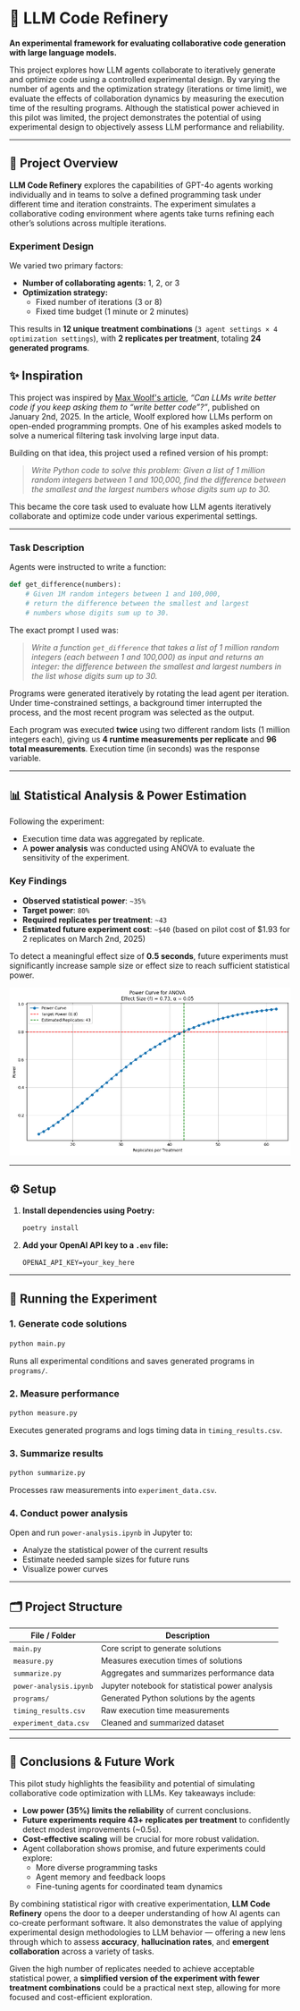 # 🔬 LLM Code Refinery

**An experimental framework for evaluating collaborative code generation with large language models.**

This project explores how LLM agents collaborate to iteratively generate and optimize code using a controlled experimental design. By varying the number of agents and the optimization strategy (iterations or time limit), we evaluate the effects of collaboration dynamics by measuring the execution time of the resulting programs. Although the statistical power achieved in this pilot was limited, the project demonstrates the potential of using experimental design to objectively assess LLM performance and reliability.

---

## 📘 Project Overview

**LLM Code Refinery** explores the capabilities of GPT-4o agents working individually and in teams to solve a defined programming task under different time and iteration constraints. The experiment simulates a collaborative coding environment where agents take turns refining each other’s solutions across multiple iterations.

### Experiment Design

We varied two primary factors:

- **Number of collaborating agents:** 1, 2, or 3
- **Optimization strategy:**
  - Fixed number of iterations (3 or 8)
  - Fixed time budget (1 minute or 2 minutes)

This results in **12 unique treatment combinations** (`3 agent settings × 4 optimization settings`), with **2 replicates per treatment**, totaling **24 generated programs**.

## ✨ Inspiration

This project was inspired by [Max Woolf's article](https://minimaxir.com/2025/01/write-better-code/), *“Can LLMs write better code if you keep asking them to “write better code”?”*, published on January 2nd, 2025. In the article, Woolf explored how LLMs perform on open-ended programming prompts. One of his examples asked models to solve a numerical filtering task involving large input data.

Building on that idea, this project used a refined version of his prompt:

> *Write Python code to solve this problem: Given a list of 1 million random integers between 1 and 100,000, find the difference between the smallest and the largest numbers whose digits sum up to 30.*

This became the core task used to evaluate how LLM agents iteratively collaborate and optimize code under various experimental settings.

---

### Task Description

Agents were instructed to write a function:

```python
def get_difference(numbers):
    # Given 1M random integers between 1 and 100,000,
    # return the difference between the smallest and largest
    # numbers whose digits sum up to 30.
```

The exact prompt I used was:

>*Write a function `get_difference` that takes a list of 1 million random integers (each between 1 and 100,000) as input and returns an integer: the difference between the smallest and largest numbers in the list whose digits sum up to 30.*

Programs were generated iteratively by rotating the lead agent per iteration. Under time-constrained settings, a background timer interrupted the process, and the most recent program was selected as the output.

Each program was executed **twice** using two different random lists (1 million integers each), giving us **4 runtime measurements per replicate** and **96 total measurements**. Execution time (in seconds) was the response variable.

---

## 📊 Statistical Analysis & Power Estimation

Following the experiment:

- Execution time data was aggregated by replicate.
- A **power analysis** was conducted using ANOVA to evaluate the sensitivity of the experiment.

### Key Findings

- **Observed statistical power**: `~35%`
- **Target power**: `80%`
- **Required replicates per treatment**: `~43`
- **Estimated future experiment cost**: `~$40` (based on pilot cost of $1.93 for 2 replicates on March 2nd, 2025)

To detect a meaningful effect size of **0.5 seconds**, future experiments must significantly increase sample size or effect size to reach sufficient statistical power.

![Sample Size Curve](images/sample-size-curve.png)

---

## ⚙️ Setup

1. **Install dependencies using Poetry:**

    ```bash
    poetry install
    ```

2. **Add your OpenAI API key to a `.env` file:**

    ```env
    OPENAI_API_KEY=your_key_here
    ```

---

## 🚀 Running the Experiment

### 1. Generate code solutions

```bash
python main.py
```

Runs all experimental conditions and saves generated programs in `programs/`.

### 2. Measure performance

```bash
python measure.py
```

Executes generated programs and logs timing data in `timing_results.csv`.

### 3. Summarize results

```bash
python summarize.py
```

Processes raw measurements into `experiment_data.csv`.

### 4. Conduct power analysis

Open and run `power-analysis.ipynb` in Jupyter to:

- Analyze the statistical power of the current results
- Estimate needed sample sizes for future runs
- Visualize power curves

---

## 🗂️ Project Structure

| File / Folder            | Description                                   |
|--------------------------|-----------------------------------------------|
| `main.py`                | Core script to generate solutions              |
| `measure.py`             | Measures execution times of solutions          |
| `summarize.py`           | Aggregates and summarizes performance data     |
| `power-analysis.ipynb`   | Jupyter notebook for statistical power analysis |
| `programs/`              | Generated Python solutions by the agents       |
| `timing_results.csv`     | Raw execution time measurements                |
| `experiment_data.csv`    | Cleaned and summarized dataset                 |

---

## 📌 Conclusions & Future Work

This pilot study highlights the feasibility and potential of simulating collaborative code optimization with LLMs. Key takeaways include:

- **Low power (35%) limits the reliability** of current conclusions.
- **Future experiments require 43+ replicates per treatment** to confidently detect modest improvements (~0.5s).
- **Cost-effective scaling** will be crucial for more robust validation.
- Agent collaboration shows promise, and future experiments could explore:
  - More diverse programming tasks
  - Agent memory and feedback loops
  - Fine-tuning agents for coordinated team dynamics

By combining statistical rigor with creative experimentation, **LLM Code Refinery** opens the door to a deeper understanding of how AI agents can co-create performant software. It also demonstrates the value of applying experimental design methodologies to LLM behavior — offering a new lens through which to assess **accuracy**, **hallucination rates**, and **emergent collaboration** across a variety of tasks.

Given the high number of replicates needed to achieve acceptable statistical power, a **simplified version of the experiment with fewer treatment combinations** could be a practical next step, allowing for more focused and cost-efficient exploration.
